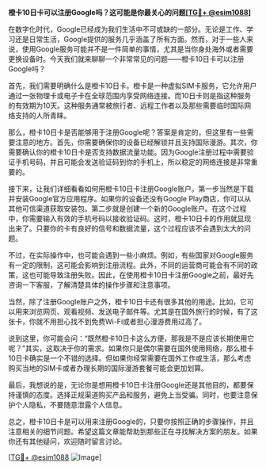 **橙卡10日卡可以注册Google吗？这可能是你最关心的问题[[TG💪+ @esim1088](https://t.me/s/esim1088)]**

在数字化时代，Google已经成为我们生活中不可或缺的一部分。无论是工作、学习还是日常生活，Google提供的服务几乎涵盖了所有方面。然而，对于一些人来说，使用Google服务可能并不是一件简单的事情，尤其是当你身处海外或者需要更换设备时。今天我们就来聊聊一个非常常见的问题——橙卡10日卡可以注册Google吗？

首先，我们需要明确什么是橙卡10日卡。橙卡是一种虚拟SIM卡服务，它允许用户通过一张物理卡或电子卡在全球范围内享受网络连接。而10日卡则是指这种服务的有效期为10天。这种服务通常被旅行者、远程工作者以及那些需要临时国际网络支持的人所青睐。

那么，橙卡10日卡是否能够用于注册Google呢？答案是肯定的，但这里有一些需要注意的地方。首先，你需要确保你的设备已经解锁并且支持国际漫游。其次，你需要确认你的橙卡10日卡是否支持数据流量功能。因为Google注册过程中需要验证手机号码，并且可能会发送验证码到你的手机上，所以稳定的网络连接是非常重要的。

接下来，让我们详细看看如何用橙卡10日卡注册Google账户。第一步当然是下载并安装Google官方应用程序。如果你的设备还没有Google Play商店，你可以从其他可信渠道获取安装包。第二步就是创建一个新的Google账户。在这个过程中，你需要输入有效的手机号码以接收验证码。这时，橙卡10日卡的作用就显现出来了。只要你的卡有良好的信号和数据流量，这个过程应该不会遇到太大的问题。

不过，在实际操作中，也可能会遇到一些小麻烦。例如，有些国家对Google服务有一定的限制，这可能会影响到注册流程。此外，不同的运营商可能会有不同的政策，这也可能导致注册失败。因此，在使用橙卡10日卡注册Google之前，最好先咨询一下客服，了解清楚具体的操作步骤和注意事项。

当然，除了注册Google账户之外，橙卡10日卡还有很多其他的用途。比如，它可以用来浏览网页、观看视频、发送电子邮件等。尤其是在国外旅行的时候，有了这张卡，你就不用担心找不到免费Wi-Fi或者担心漫游费用过高了。

说到这里，你可能会问：“既然橙卡10日卡这么方便，那我是不是应该长期使用它呢？”其实，这取决于你的需求。如果你只是偶尔需要在国外使用网络，那么橙卡10日卡确实是一个不错的选择。但如果你经常需要在国外工作或生活，那么考虑购买当地的SIM卡或者办理长期的国际漫游套餐可能会更加划算。

最后，我想说的是，无论你是想用橙卡10日卡注册Google还是其他目的，都要保持谨慎的态度。选择正规渠道购买产品和服务，避免上当受骗。同时，也要注意保护个人隐私，不要随意泄露个人信息。

总之，橙卡10日卡是可以用来注册Google的，只要你按照正确的步骤操作，并且注意相关的细节问题。希望这篇文章能帮助到那些正在寻找解决方案的朋友。如果你还有其他疑问，欢迎随时留言讨论。

[[TG💪+ @esim1088](https://t.me/s/esim1088) ![Image](https://i.postimg.cc/4NQfJmqS/Snipaste-2025-05-13-00-14-12.png)]